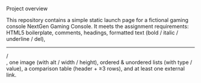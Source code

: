 Project overview

This repository contains a simple static launch page for a fictional gaming console NextGen Gaming Console.
It meets the assignment requirements: HTML5 boilerplate, comments, headings, formatted text (bold / italic / underline / del), <hr> / <br>, one image (with alt / width / height), ordered & unordered lists (with type / value), a comparison table (header + ≥3 rows), and at least one external link.
